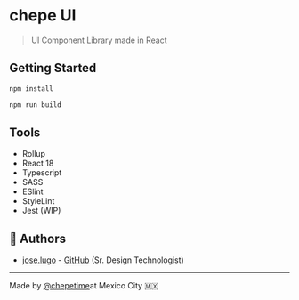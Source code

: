 # chepe UI

> UI Component Library made in React

## Getting Started

```sh
npm install
```

```sh
npm run build
```

## Tools

- Rollup
- React 18
- Typescript
- SASS
- ESlint
- StyleLint
- Jest (WIP)

## 🤺 Authors

- [jose.lugo](mailto:me@joselugo.dev) - [GitHub](https://github.com/chepetime) (Sr. Design Technologist)

---

Made by [@chepetime](https://github.com/chepetime)at  Mexico City 🇲🇽
